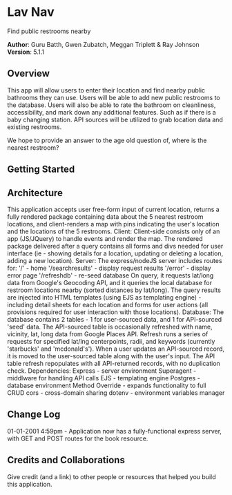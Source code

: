 # Lav Nav
Find public restrooms nearby

**Author**: Guru Batth, Gwen Zubatch, Meggan Triplett & Ray Johnson
**Version**: 5.1.1

## Overview
This app will allow users to enter their location and find nearby public bathrooms they can use. Users will be able to add new public restrooms to the database. Users will also be able to rate the bathroom on cleanliness, accessibility, and mark down any additional features. Such as if there is a baby changing station. API sources will be utilized to grab location data and existing restrooms.

We hope to provide an answer to the age old question of, where is the nearest restroom?

## Getting Started
<!-- What are the steps that a user must take in order to build this app on their own machine and get it running? -->

## Architecture
This application accepts user free-form input of current location, returns a fully rendered package containing data about the 5 nearest restroom locations, and client-renders a map with pins indicating the user's location and the locations of the 5 restrooms.
Client: Client-side consists only of an app (JS/JQuery) to handle events and render the map. The rendered package delivered after a query contains all forms and divs needed for user interface (ie - showing details for a location, updating or deleting a location, adding a new location).
Server: The express/nodeJS server includes routes for:
  '/' - home
  '/searchresults' - display request results
  '/error' - display error page
  '/refreshdb' - re-seed database
On query, it requests lat/long data from Google's Geocoding API, and it queries the local database for restroom locations nearby (sorted distances by lat/long). The query results are injected into HTML templates (using EJS as templating engine) - including detail sheets for each location and forms for user actions (all provisions required for user interaction with those locations).
Database: The database contains 2 tables - 1 for user-sourced data, and 1 for API-sourced 'seed' data.  The API-sourced table is occasionally refreshed with name, vicinity, lat, long data from Google Places API. Refresh runs a series of requests for specified lat/lng centerpoints, radii, and keywords (currently 'starbucks' and 'mcdonald\'s'). When a user updates an API-sourced record, it is moved to the user-sourced table along with the user's input. The API table refresh repopulates with all API-returned records, with no duplication check.
Dependencies:
  Express - server environment
  Superagent - middlware for handling API calls
  EJS - templating engine
  Postgres - database environment
  Method Override - expands functionality to full CRUD
  cors - cross-domain sharing
  dotenv - environment variables manager


## Change Log
01-01-2001 4:59pm - Application now has a fully-functional express server, with GET and POST routes for the book resource.

## Credits and Collaborations
Give credit (and a link) to other people or resources that helped you build this application.


<!-- 
The name of the project
Names of the team members
A description of the project
The overall problem domain and how the project solves those problems
Semantic versioning, beginning with version 1.0.0 and incremented as changes are made
A list of any libraries, frameworks, or packages that your application requires in order to properly function
Instructions that the user may need to follow in order to get your application up and running on their own computer
Clearly defined API endpoints with sample responses
Clearly defined database schemas --> 